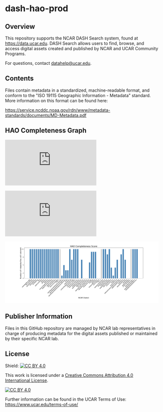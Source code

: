 # dash-hao-prod

## Overview

This repository supports the NCAR DASH Search system, found at https://data.ucar.edu.   DASH Search allows users to find, browse, and access digital assets created and published by NCAR and UCAR Community Programs.  

For questions, contact datahelp@ucar.edu.

## Contents 

Files contain metadata in a standardized, machine-readable format, and conform to the "ISO 19115 Geographic Information - Metadata" standard.   More information on this format can be found here:   

https://service.ncddc.noaa.gov/rdn/www/metadata-standards/documents/MD-Metadata.pdf

## HAO Completeness Graph

![GCMD Keywords](https://github.com/NCAR/dash-rda-prod/blob/4e661e453ff52b195b94a19a3e99506f004f4467/RDA-Datasets/rda_gcmd.txt)

![GCMD Level Counts](https://github.com/NCAR/dash-hao-prod//blob/5c518f845d2cad60f650ac1c1b599bb7650fb45f/rda_gcmd_counts_levels.txt#L11)

![HAO Completeness Graph](https://github.com/NCAR/dash-eol-prod/blob/master/actions/HOA/barcharts/hao.png)


## Publisher Information

Files in this GitHub repository are managed by NCAR lab representatives in charge of producing metadata for the digital assets published or maintained by their specific NCAR lab.

## License

Shield: [![CC BY 4.0][cc-by-shield]][cc-by]

This work is licensed under a [Creative Commons Attribution 4.0 International
License][cc-by].

[![CC BY 4.0][cc-by-image]][cc-by]

[cc-by]: http://creativecommons.org/licenses/by/4.0/
[cc-by-image]: https://i.creativecommons.org/l/by/4.0/88x31.png
[cc-by-shield]: https://img.shields.io/badge/License-CC%20BY%204.0-lightgrey.svg

Further information can be found in the UCAR Terms of Use:  https://www.ucar.edu/terms-of-use/
